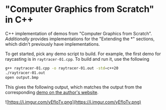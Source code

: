 # "Computer Graphics from Scratch" in C++
C++ implementation of demos from "Computer Graphics from Scratch".
*Additionally* provides implementations for the "Extending the *" sections,
which didn't previously have implementations.

To get started, pick any demo script to build. For example, the first demo for
raycasting is in `raytracer-01.cpp`. To build and run it, use the following

```bash
g++ raytracer-01.cpp -o raytracer-01.out -std=c++20
./raytracer-01.out
open output.bmp
```

This gives the following output, which matches the output from the corresponding
[demo on the author's website](https://gabrielgambetta.com/computer-graphics-from-scratch/demos/raytracer-01.html).

![https://i.imgur.com/yEfIoTv.png](https://i.imgur.com/yEfIoTv.png)